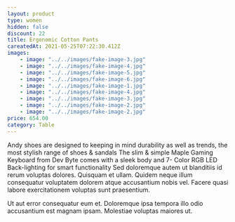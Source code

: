 ```yaml
---
layout: product
type: women
hidden: false
discount: 22
title: Ergonomic Cotton Pants
careatedAt: 2021-05-25T07:22:30.412Z
images:
    - image: "../../images/fake-image-3.jpg"
    - image: "../../images/fake-image-4.jpg"
    - image: "../../images/fake-image-5.jpg"
    - image: "../../images/fake-image-6.jpg"
    - image: "../../images/fake-image-1.jpg"
    - image: "../../images/fake-image-4.jpg"
    - image: "../../images/fake-image-3.jpg"
    - image: "../../images/fake-image-2.jpg"
    - image: "../../images/fake-image-2.jpg"
price: 654.00
category: Table
---
```

Andy shoes are designed to keeping in mind durability as well as trends, the most stylish range of shoes & sandals
The slim & simple Maple Gaming Keyboard from Dev Byte comes with a sleek body and 7- Color RGB LED Back-lighting for smart functionality
Sed doloremque autem ut blanditiis id rerum voluptas dolores. Quisquam et ullam. Quidem neque illum consequatur voluptatem dolorem atque accusantium nobis vel. Facere quasi labore exercitationem voluptas sunt praesentium.
 Ut aut error consequatur eum et. Doloremque ipsa tempora illo odio accusantium est magnam ipsam. Molestiae voluptas maiores ut.
